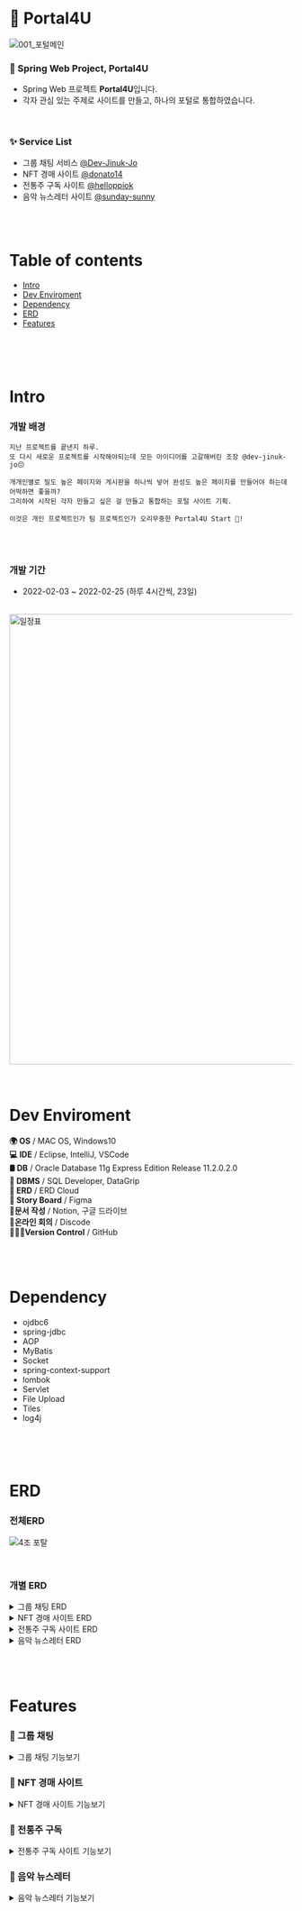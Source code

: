 
# 💌 Portal4U

![001_포털메인](https://user-images.githubusercontent.com/42857790/156120427-772eaf17-2d0c-4fca-88b7-ef80ab423a09.png)

### 💌 Spring Web Project, Portal4U
- Spring Web 프로젝트 **Portal4U**입니다.
- 각자 관심 있는 주제로 사이트를 만들고, 하나의 포털로 통합하였습니다.
<br/>


### ✨ Service List 
- 그룹 채팅 서비스 [@Dev-Jinuk-Jo](https://github.com/Dev-Jinuk-Jo)
- NFT 경매 사이트 [@donato14](https://github.com/donato14)
- 전통주 구독 사이트 [@helloppiok](https://github.com/helloppiok)
- 음악 뉴스레터 사이트 [@sunday-sunny](https://github.com/sunday-sunny)

<br/>
<br/>

  
  # Table of contents
* [Intro](#intro)
* [Dev Enviroment](#dev-enviroment)
* [Dependency](#dependency)
* [ERD](#erd)
* [Features](#features)
<br/>
<br/>
<br/>



# Intro
### 개발 배경
```
지난 프로젝트를 끝낸지 하루.
또 다시 새로운 프로젝트를 시작해야되는데 모든 아이디어를 고갈해버린 조장 @dev-jinuk-jo😔

개개인별로 밀도 높은 페이지와 게시판을 하나씩 넣어 완성도 높은 페이지를 만들어야 하는데 어떡하면 좋을까?
그리하여 시작된 각자 만들고 싶은 걸 만들고 통합하는 포털 사이트 기획.

이것은 개인 프로젝트인가 팀 프로젝트인가 오리무중한 Portal4U Start 💌!
```
<br/>
<br/>



### 개발 기간
-  2022-02-03 ~ 2022-02-25 (하루 4시간씩, 23일)
<br/>

<img width="800" alt="일정표" src="https://lh6.googleusercontent.com/r8SwsZv_WUESZsWXdrRgAbBCSaeACXTlfA0jJJECDmU-LmRD96ceF5UEhl_Ket31-I7fdGo66dG2e9xu7MEGkUb4dG48MUNYeTtuYUUXHQy_8F-VB_aivp6Nh2g0_E3Mnw">
<br/>
<br/>
<br/>



# Dev Enviroment
**🌍 OS** / MAC OS, Windows10 <br/>
**💻 IDE** / Eclipse, IntelliJ, VSCode <br/>
**🛢 DB** / Oracle Database 11g Express Edition Release 11.2.0.2.0 <br/>
**🚀 DBMS** / SQL Developer, DataGrip <br/>
**💽 ERD** / ERD Cloud <br/>
**🎨 Story Board** / Figma <br/>
**📝문서 작성** / Notion, 구글 드라이브 <br/>
**👾온라인 회의** / Discode <br/>
**👩🏻‍💻Version Control** / GitHub <br/>
<br/>
<br/>
<br/>




# Dependency
- ojdbc6
- spring-jdbc
- AOP
- MyBatis
- Socket
- spring-context-support
- lombok
- Servlet
- File Upload
- Tiles
- log4j

<br/>
<br/>
<br/>


# ERD
### 전체ERD
![4조 포탈](https://user-images.githubusercontent.com/42857790/156117014-1140e9ef-e337-4e13-9398-1a87614e4c57.png)

<br/>

### 개별 ERD
<details>
<summary>그룹 채팅 ERD </summary>
<div markdown="1">

![image](https://user-images.githubusercontent.com/42857790/156117924-1f82ecb4-c599-4267-ad4b-edae5e3d240f.png)
- 회원
- 그룹
- 모임가입
- 채널
- 채팅

</div>
<br/>  
</details>

<details>
<summary>NFT 경매 사이트 ERD</summary>
<div markdown="1">

![image](https://user-images.githubusercontent.com/42857790/156118480-4e1aa81b-91a5-40d4-addd-072c463ac385.png)

- 게시판
- 경매종료
- 경매물품
- 경매상황
- 회원
- 경매 시작가

</div>
<br/>  
</details>

<details>
<summary>전통주 구독 사이트 ERD</summary>
<div markdown="1">

![image](https://user-images.githubusercontent.com/42857790/156118248-ad013f66-0d41-4f67-905e-df4ee2eb5e66.png)

- 회원
- 전통주
- 주종
- 맛
- 전통주 설명
- 전통주 설명

</div>
<br/>  
</details>

<details>
<summary>음악 뉴스레터 ERD</summary>
<div markdown="1">

![image](https://user-images.githubusercontent.com/42857790/156118948-a30a041d-b394-4777-9a5c-44be57ad67e5.png)

- 구독자
- 장르
- 구독자 선호장르
- 피치포크리뷰
- 뉴스레터
- 뉴스레터 정보
- 발송정보

</div>
<br/>  
</details>


<br/>
<br/>
<br/>


# Features
### 💬 그룹 채팅
<details>
<summary>그룹 채팅 기능보기</summary>
<div markdown="1">

![005_메세지 알람](https://user-images.githubusercontent.com/42857790/156121822-852063f1-c0f9-4c64-88c2-56b399f63d9d.png)

**그룹 채팅**
- **WebSocket STOMP**을 사용하여 **그룹, 채널별 채팅**을 지원합니다.
- **AJAX**를 사용하여 **SPA**(Single Page Application) 페이지로 구성하였습니다.
- 그룹, 채널 추가 및 이동을 지원합니다.
- 동적으로 그룹, 채널, 이용자 리스트 표시합니다.
- 속해있는 그룹의 다른 채널에 메시지가 온 경우 동적으로 알림 표시를 띄웁니다.

</div>
<br/>  
<br/> 
</details>


### 📸 NFT 경매 사이트
<details>
<summary>NFT 경매 사이트 기능보기</summary>
<div markdown="1">

<img width="2032" alt="메인화면" src="https://user-images.githubusercontent.com/42857790/156123137-a6b74924-0798-4936-97fc-4cfa0c4ca949.png">

**NFT 경매 사이트 메인 화면**
- 상단에 배너가 위치하여 이미지를 고객에게 제공합니다. 
- 경매 물품은 매일 변경되며 경매 상품당 1시간의 타이머가 존재합니다.
- 고객이 현재 입찰가보다 높게 입찰시 현재 입찰가 변경과 동시에 타이머가 초기화 됩니다.
- 1시간이 흐를때까지 입찰의 변동이 없다면 경매가 종료됩니다.
<br/>


<img width="2032" alt="게시판 모달창" src="https://user-images.githubusercontent.com/42857790/156123650-02365d10-8e03-44ab-a70d-59d94bad30e3.png">

**FAQ 게시판**
- 자주하는 질문 게시판을 통해 관리자가 공지사항으로 올려 놓은 정보를 확인 가능합니다.
- 게시물은 모달 형식으로 제공됩니다.
- ESC를 누를 경우 모달창을 닫을 수 있습니다.
<br/>


<img width="2032" alt="관리자- 상품등록" src="https://user-images.githubusercontent.com/42857790/156123882-de3a1b18-b919-4f33-bc18-50d7852eae2f.png">

**경매물품 등록(관리자)**
- 관리자 화면에서 경매 물품을 등록할 수 있습니다. 
- 사진 파일 등록 시 미리보기가 가능하고, 각각의 데이터 입력 후 등록버튼으로 경매물품을 등록합니다.
- 경매물품 등록과 동시에 메인화면의 경매 물품이 변경됩니다.
<br/>

<img width="2032" alt="게시판- 리스트" src="https://user-images.githubusercontent.com/42857790/156124702-74661fea-14f8-4bdc-8e41-2922e76a7cd1.png">
<img width="2032" alt="게시판- 게시글화면" src="https://user-images.githubusercontent.com/42857790/156124695-394e55e3-db7c-4729-bbd7-d51e03d40f01.png">


**QnA 게시판**
- 고객이 익명으로 글을 작성할 수 있는 게시판입니다.
- 글쓰기 기능과 확인 기능을 제공합니다.
<br/>

</div>
<br/>  
<br/> 
</details>


### 🍶 전통주 구독
<details>
<summary>전통주 구독 사이트 기능보기</summary>
<div markdown="1">

![001_전통주 팝업](https://user-images.githubusercontent.com/42857790/156125297-c24ac44e-0b40-41b1-b5f2-6672129fae18.png)

**전통주 구독 사이트 메인(팝업)**
- 사이트 접속시 경고 팝업 확인 가능합니다.
- 팝업에 **드래그 기능**을 넣어 드래그가 가능합니다.
- **쿠키**를 적용하여 '**오늘 하루 열지 않음**' 버튼 클릭시 팝업창이 다시 뜨지 않습니다.
<br/>


![002_전통주 메인](https://user-images.githubusercontent.com/42857790/156125359-19eef9d1-6aa9-4736-b5e7-2c29a49554ad.png)
![005_전통주 목록 트랜지션](https://user-images.githubusercontent.com/42857790/156125363-516d09c8-e06d-4129-9146-52d49fe5cdd2.png)

**전통주 구독 사이트 메인**
- **전통주 구독하기** 및 **전통주 정보 확인**이 가능합니다.
- 전통주 이미지에 **트랜지션**을 적용하여 **사용자 인터랙티브 요소를 강화**하였습니다.
<br/>


![006_음식 레시피](https://user-images.githubusercontent.com/42857790/156126317-0f25ce42-249b-4e0e-88d7-ec5fd0507aaa.png)
![007_음식 레시피 상세](https://user-images.githubusercontent.com/42857790/156126311-90885e05-9cdd-425f-8454-eb18dbfe6b3c.png)

**레시피 게시판 및 글작성**
- 레시피 게시판입니다. 
- **앨범 형식**으로 게시판UI를 제공합니다. 
- 글보기 및 글작성 CRUD가 가능합니다.
<br/>



</div>
<br/>  
<br/> 
</details>


### 💌 음악 뉴스레터
<details>
<summary>음악 뉴스레터 기능보기</summary>
<div markdown="1">
<br/>

![subscribe](https://user-images.githubusercontent.com/42857790/156130252-00468489-be9b-4fb6-9311-a81059096a8b.gif)

**뉴스레터 구독**
- 뉴스레터 구독 화면입니다.
- **이메일, 이름, 좋아하는 장르를 선택** 후 구독하기 버튼을 누를 경우 구독이 완료됩니다.
<br/>

![003_뉴스레터 목록](https://user-images.githubusercontent.com/42857790/156130797-d8175886-741a-43c3-8bd0-2388a31979a9.png)

**뉴스레터 목록**
- 작성된 뉴스레터를 확인할 수 있는 뉴스레터 게시판입니다.
- **박스 형식**으로 게시물 리스트UI를 제공합니다.
- 하단 글작성 버튼으로 글작성 페이지로 이동할 수 있습니다.
<br/>


![004_뉴스레터 상세](https://user-images.githubusercontent.com/42857790/156130804-3a9d1b12-cdbc-4a2c-8f80-5af10da07124.png)

**뉴스레터 상세보기**
- 게시물 클릭시 **모달 형태**로 게시물 확인 가능합니다.
- '**원본보기**' 버튼을 통해 Pitchfork 원본 게시물로 이동하도록 하였습니다.
- 글 삭제 기능을 제공합니다.
<br/>


![write](https://user-images.githubusercontent.com/42857790/156130257-9e9b942c-da31-417b-9d06-97ddc91caefd.gif)

**뉴스레터 글작성**
- **뉴스레터 번역**과 **글작성**이 가능합니다. 
- **AJAX**를 이용하여 앨범 박스에서 앨범 선택시 **자동으로 내용이 변경**되게 하였습니다.
- 번역하기 버튼을 누르면 **네이버 파파고 API**를 사용해 원문을 번역하였습니다.
- 게시물 저장 시 사용자 리뷰 내용과 번역 내용을 모두 저장합니다.
<br/>




![007_뉴스레터 구독자 관리](https://user-images.githubusercontent.com/42857790/156130808-40c1cc1f-abc5-4363-b196-624905603c35.png)

**구독자 관리**
- 구독 신청을 한 구독자 목록을 보여줍니다.
- 구독일자, 이름, 이메일, 구독상태, 발송제외 컬럼을 보여줍니다.
- 삭제 버튼을 통해 구독자 삭제가 가능합니다.
<br/>



![008_뉴스레터 통계1](https://user-images.githubusercontent.com/42857790/156130812-ad808aca-1c38-4a16-bcce-69f7829fc205.png)

**뉴스레터 통계**
- **뉴스레터 기본정보, 이메일 통계, 뉴스레터 통계**를 보여줍니다.
- 이메일 통계의 경우 **발송 성공률, 평균 오픈율, 수신 거부율** 확인이 가능합니다.
- 뉴스레터 통계의 경우 **'많이 오픈한 뉴스레터TOP5', '많이 오픈한 구독자TOP5'** 확인이 가능합니다. 
<br/>


</div>
<br/>  
<br/> 
</details>
